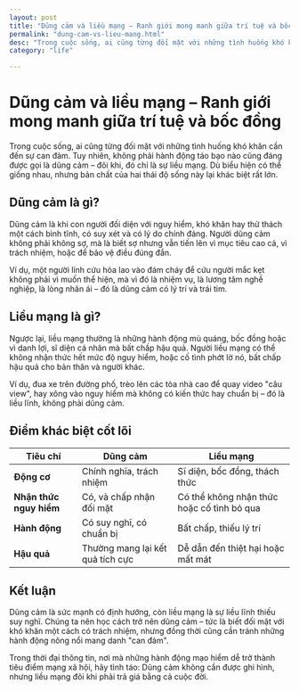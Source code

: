 ```yaml
---
layout: post
title: "Dũng cảm và liều mạng – Ranh giới mong manh giữa trí tuệ và bốc đồng"
permalink: "dung-cam-vs-lieu-mang.html"
desc: "Trong cuộc sống, ai cũng từng đối mặt với những tình huống khó khăn cần đến sự can đảm. Tuy nhiên, không phải hành động táo bạo nào cũng đáng được gọi là dũng cảm – đôi khi, đó chỉ là sự liều mạng. Dù biểu hiện có thể giống nhau, nhưng bản chất của hai thái độ sống này lại khác biệt rất lớn."
category: "life"

---
```


# Dũng cảm và liều mạng – Ranh giới mong manh giữa trí tuệ và bốc đồng
Trong cuộc sống, ai cũng từng đối mặt với những tình huống khó khăn cần đến sự can đảm. Tuy nhiên, không phải hành động táo bạo nào cũng đáng được gọi là dũng cảm – đôi khi, đó chỉ là sự liều mạng. Dù biểu hiện có thể giống nhau, nhưng bản chất của hai thái độ sống này lại khác biệt rất lớn.

## Dũng cảm là gì?
Dũng cảm là khi con người đối diện với nguy hiểm, khó khăn hay thử thách một cách bình tĩnh, có suy xét và có lý do chính đáng. Người dũng cảm không phải không sợ, mà là biết sợ nhưng vẫn tiến lên vì mục tiêu cao cả, vì trách nhiệm, hoặc để bảo vệ điều đúng đắn.

Ví dụ, một người lính cứu hỏa lao vào đám cháy để cứu người mắc kẹt không phải vì muốn thể hiện, mà vì đó là nhiệm vụ, là lương tâm nghề nghiệp, là lòng nhân ái – đó là dũng cảm có lý trí và trái tim.

## Liều mạng là gì?
Ngược lại, liều mạng thường là những hành động mù quáng, bốc đồng hoặc vì danh lợi, sĩ diện cá nhân mà bất chấp hậu quả. Người liều mạng có thể không nhận thức hết mức độ nguy hiểm, hoặc cố tình phớt lờ nó, bất chấp hậu quả cho bản thân và người khác.

Ví dụ, đua xe trên đường phố, trèo lên các tòa nhà cao để quay video "câu view", hay xông vào nguy hiểm mà không có kiến thức hay chuẩn bị – đó là liều lĩnh, không phải dũng cảm.

## Điểm khác biệt cốt lõi

| **Tiêu chí** | Dũng cảm | Liều mạng |
|---|---|---|
| **Động cơ** | Chính nghĩa, trách nhiệm | Sĩ diện, bốc đồng, thách thức |
| **Nhận thức nguy hiểm** | Có, và chấp nhận đối mặt | Có thể không nhận thức hoặc cố tình bỏ qua |
| **Hành động** | Có suy nghĩ, có chuẩn bị | Bất chấp, thiếu lý trí |
| **Hậu quả** | Thường mang lại kết quả tích cực | Dễ dẫn đến thiệt hại hoặc mất mát |

## Kết luận
Dũng cảm là sức mạnh có định hướng, còn liều mạng là sự liều lĩnh thiếu suy nghĩ. Chúng ta nên học cách trở nên dũng cảm – tức là biết đối mặt với khó khăn một cách có trách nhiệm, nhưng đồng thời cũng cần tránh những hành động nông nổi mang danh "can đảm".

Trong thời đại thông tin, nơi mà những hành động mạo hiểm dễ trở thành tiêu điểm mạng xã hội, hãy tỉnh táo: Dũng cảm không cần được ghi hình, nhưng liều mạng đôi khi phải trả giá bằng cả cuộc đời.